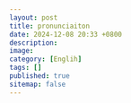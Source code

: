 ```yaml
---
layout: post
title: pronunciaiton
date: 2024-12-08 20:33 +0800
description:
image:
category: [Englih]
tags: []
published: true
sitemap: false
---
```

